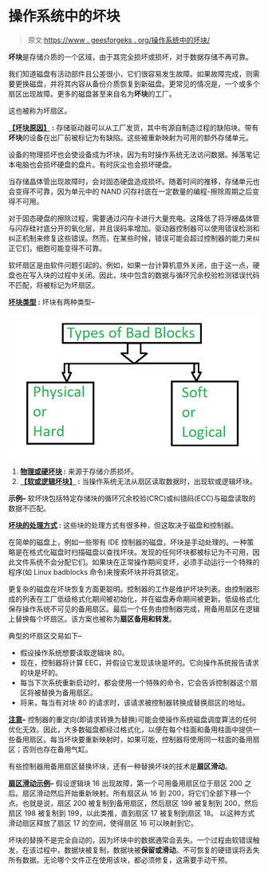 # 操作系统中的坏块

> 原文:[https://www . geesforgeks . org/操作系统中的坏块/](https://www.geeksforgeeks.org/bad-block-in-operating-system/)

**坏块**是存储介质的一个区域，由于其完全损坏或损坏，对于数据存储不再可靠。

我们知道磁盘有活动部件且公差很小，它们很容易发生故障。如果故障完成，则需要更换磁盘，并将其内容从备份介质恢复到新磁盘。更常见的情况是，一个或多个扇区出现故障。更多的磁盘甚至来自名为**坏块**的工厂。

这也被称为坏扇区。

**<u>【坏块原因】</u> :**
存储驱动器可以从工厂发货，其中有源自制造过程的缺陷块。带有**坏块**的设备在出厂前被标记为有缺陷。这些被重新映射为可用的额外存储单元。

设备的物理损坏也会使设备成为坏块，因为有时操作系统无法访问数据。掉落笔记本电脑也会损坏硬盘的盘片。有时灰尘也会损坏硬盘。

当存储晶体管出现故障时，会对固态硬盘造成损坏。随着时间的推移，存储单元也会变得不可靠，因为单元中的 NAND 闪存衬底在一定数量的编程-擦除周期之后变得不可用。

对于固态硬盘的擦除过程，需要通过闪存卡进行大量充电。这降低了将浮栅晶体管与闪存硅衬底分开的氧化层，并且误码率增加。驱动器控制器可以使用错误检测和纠正机制来修复这些错误。然而，在某些时候，错误可能会超过控制器的能力来纠正它们，细胞可能变得不可靠。

软坏扇区是由软件问题引起的。例如，如果一台计算机意外关闭，由于这一点，硬盘也在写入块的过程中关闭。因此，块中包含的数据与循环冗余校验检测错误代码不匹配，将被标记为坏扇区。

**<u>坏块类型</u> :**
坏块有两种类型–

![](img/105dc0c5df1f4eee61c27067836db7c6.png)

1.  **<u>物理或硬坏块</u> :**
    来源于存储介质损坏。
2.  **<u>【软或逻辑坏块】</u> :**
    当操作系统无法从扇区读取数据时，出现软或逻辑坏块。

**示例–**
软坏块包括特定存储块的循环冗余校验(CRC)或纠错码(ECC)与磁盘读取的数据不匹配。

**<u>坏块的处理方式</u> :**
这些块的处理方式有很多种，但这取决于磁盘和控制器。

在简单的磁盘上，例如一些带有 IDE 控制器的磁盘，坏块是手动处理的。一种策略是在格式化磁盘时扫描磁盘以查找坏块。发现的任何坏块都被标记为不可用，因此文件系统不会分配它们。如果块在正常操作期间变坏，必须手动运行一个特殊的程序(如 Linux badblocks 命令)来搜索坏块并将其锁定。

更复杂的磁盘在坏块恢复方面更聪明。控制器的工作是维护坏块列表。由控制器形成的列表在工厂低级格式化期间被初始化，并在磁盘寿命期间被更新。低级格式化保存操作系统不可见的备用扇区。最后一个任务由控制器完成，用备用扇区在逻辑上替换每个坏扇区。该方案也被称为**扇区备用和转发**。

典型的坏扇区交易如下–

*   假设操作系统想要读取逻辑块 80。
*   现在，控制器将计算 EEC，并假设它发现该块是坏的。它向操作系统报告请求的块是坏的。
*   每当下次系统重新启动时，都会使用一个特殊的命令，它会告诉控制器这个扇区将被替换为备用扇区。
*   将来，每当有对块 80 的请求时，该请求被控制器转换成替换扇区的地址。

**<u>注意</u>–**
控制器的重定向(即请求转换为替换)可能会使操作系统磁盘调度算法的任何优化无效。因此，大多数磁盘都经过格式化，以便在每个柱面和备用柱面中提供一些备用扇区。每当坏块要重新映射时，如果可能，控制器将使用同一柱面的备用扇区；否则也存在备用气缸。

有些控制器用备用扇区替换坏块，还有一种替换坏块的技术是**扇区滑动**。

**<u>扇区滑动示例</u>–**
假设逻辑块 16 出现故障，第一个可用备用扇区位于扇区 200 之后。扇区滑动然后开始重新映射。所有扇区从 16 到 200，将它们全部下移一个点。也就是说，扇区 200 被复制到备用扇区，然后扇区 199 被复制到 200，然后扇区 198 被复制到 199，以此类推，直到扇区 17 被复制到扇区 18。
以这种方式滑动扇区释放了扇区 17 的空间，使得扇区 16 可以映射到它。

坏块的替换不是完全自动的，因为坏块中的数据通常会丢失。一个过程由软错误触发，在该过程中，数据块被复制，数据块被**保留或滑动**。不可恢复的硬错误将丢失所有数据。无论哪个文件正在使用该块，都必须修复，这需要手动干预。